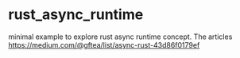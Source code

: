 # rust_async_runtime
minimal example to explore rust async runtime concept. The articles https://medium.com/@gftea/list/async-rust-43d86f0179ef
